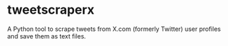 # tweetscraperx
A Python tool to scrape tweets from X.com (formerly Twitter) user profiles and save them as text files.
